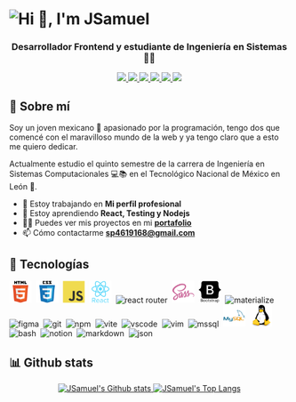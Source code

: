 <h1>
  <picture>
    <source
      srcset="https://user-images.githubusercontent.com/67252845/213292388-520c45fa-99e0-4cc3-bd3a-ed961118e651.png"
      media="(prefers-color-scheme: dark)"
    />
    <img src="https://user-images.githubusercontent.com/67252845/213290257-c84aac2e-45af-4eea-a5b3-bb8680ef45e1.png" alt="Hi 🤙, I'm JSamuel" />
  </picture>
</h1>

<div align="center">
  <h3 >Desarrollador Frontend y estudiante de Ingeniería en Sistemas 🧑‍💻</h3>
  <a href="https://jsamuelap.github.io" target="_blank">
    <img
      src="https://img.shields.io/badge/portafolio-009d71?style=for-the-badge&logo=githubpages&logoColor=white"
      target="_blanck"
    />
  </a>
  <a href="https://www.linkedin.com/in/jsamuelap" target="_blank">
    <img
      src="https://img.shields.io/badge/linkedin-%230077B5?style=for-the-badge&logo=linkedin&logoColor=white"
      target="_blanck"
    />
  </a>
  <a href="https://twitter.com/JSamuelAP" target="_blank">
    <img
      src="https://img.shields.io/badge/twitter-1da1f2?style=for-the-badge&logo=twitter&logoColor=white"
      target="_blanck"
    />
  </a>
  <a href="mailto:sp4619168@gmail.com" target="_blank">
    <img
      src="https://img.shields.io/badge/email-d14836?style=for-the-badge&logo=gmail&logoColor=white"
      target="_blanck"
    />
  </a>
  <a href="https://www.frontendmentor.io/profile/JSamuelAP" target="_blank">
    <img
      src="https://img.shields.io/badge/frontend mentor-white?style=for-the-badge&logo=frontendmentor&logoColor=67bece"
      target="_blanck"
    />
  </a>
  <a href="" target="_blank">
    <img
      src="https://img.shields.io/badge/codepen-black?style=for-the-badge&logo=codepen&logoColor=white"
      target="_blanck"
    />
  </a>
</div>

## 🙋 Sobre mí

Soy un joven mexicano 🌮 apasionado por la programación, tengo dos que comencé con el maravilloso mundo de la web y ya tengo claro que a esto me quiero dedicar.

Actualmente estudio el quinto semestre de la carrera de Ingeniería en Sistemas Computacionales 💻📚 en el Tecnológico Nacional de México en León 🦁.

- 🔭 Estoy trabajando en **Mi perfil profesional**
- 🌱 Estoy aprendiendo **React, Testing y Nodejs**
- 👨‍💻 Puedes ver mis proyectos en mi [**portafolio**](https://jsamuelap.github.io)
- 📫 Cómo contactarme **sp4619168@gmail.com**

## 🧰 Tecnologías

<img src="https://raw.githubusercontent.com/devicons/devicon/master/icons/html5/html5-original-wordmark.svg" alt="html5" width="40" height="40"/>&nbsp;
<img src="https://raw.githubusercontent.com/devicons/devicon/master/icons/css3/css3-original-wordmark.svg" alt="css3" width="40" height="40"/>&nbsp;
<img src="https://raw.githubusercontent.com/devicons/devicon/master/icons/javascript/javascript-original.svg" alt="javascript" width="40" height="40"/>&nbsp;
<img src="https://raw.githubusercontent.com/devicons/devicon/master/icons/react/react-original-wordmark.svg" alt="react" width="40" height="40"/>&nbsp;
<img src="https://cdn.svgporn.com/logos/react-router.svg" alt="react router" width="40" height="40"/>&nbsp;
<img src="https://raw.githubusercontent.com/devicons/devicon/master/icons/sass/sass-original.svg" alt="sass" width="40" height="40"/>&nbsp;
<img src="https://raw.githubusercontent.com/devicons/devicon/master/icons/bootstrap/bootstrap-plain-wordmark.svg" alt="bootstrap" width="40" height="40"/>&nbsp;
<img src="https://raw.githubusercontent.com/prplx/svg-logos/5585531d45d294869c4eaab4d7cf2e9c167710a9/svg/materialize.svg" alt="materialize" width="40" height="40"/>&nbsp;
<img src="https://www.vectorlogo.zone/logos/figma/figma-icon.svg" alt="figma" width="40" height="40"/>&nbsp;
<img src="https://www.vectorlogo.zone/logos/git-scm/git-scm-icon.svg" alt="git" width="40" height="40"/>&nbsp;
<img src="https://cdn.svgporn.com/logos/npm.svg" alt="npm" width="40" height="40"/>&nbsp;
<img src="https://cdn.svgporn.com/logos/vitejs.svg" alt="vite" width="40" height="40"/>&nbsp;
<img src="https://cdn.svgporn.com/logos/visual-studio-code.svg" alt="vscode" width="40" height="40"/>&nbsp;
<img src="https://cdn.svgporn.com/logos/vim.svg" alt="vim" width="40" height="40"/>&nbsp;
<img src="https://www.svgrepo.com/show/303229/microsoft-sql-server-logo.svg" alt="mssql" width="40" height="40"/>&nbsp;
<img src="https://raw.githubusercontent.com/devicons/devicon/master/icons/mysql/mysql-original-wordmark.svg" alt="mysql" width="40" height="40"/>&nbsp;
<img src="https://raw.githubusercontent.com/devicons/devicon/master/icons/linux/linux-original.svg" alt="linux" width="40" height="40"/>&nbsp;
<img src="https://www.vectorlogo.zone/logos/gnu_bash/gnu_bash-icon.svg" alt="bash" width="40" height="40"/>&nbsp;
<img src="https://cdn.svgporn.com/logos/notion-icon.svg" alt="notion" width="40" height="40"/>&nbsp;
<img src="https://cdn.svgporn.com/logos/markdown.svg" alt="markdown" width="40" height="40"/>&nbsp;
<img src="https://cdn.svgporn.com/logos/json.svg" alt="json" width="40" height="40"/>&nbsp;

## 📊 Github stats

<div align="center">
  <a href="https://github.com/anuraghazra/github-readme-stats">
    <picture>
      <source
        srcset="https://github-readme-stats.vercel.app/api?username=jsamuelap&show_icons=true&hide_border=true&theme=tokyonight"
        media="(prefers-color-scheme: dark)"
      />
      <img
         src="https://github-readme-stats.vercel.app/api?username=jsamuelap&show_icons=true&hide_border=true&theme=vue"
         alt="JSamuel's Github stats"
         height="180px"
       />
    </picture>
  </a>
  <a href="https://github.com/anuraghazra/github-readme-stats">
    <picture>
      <source
        srcset="https://github-readme-stats.vercel.app/api/top-langs/?username=jsamuelap&layout=compact&hide_border=true&theme=tokyonight"
        media="(prefers-color-scheme: dark)"
      />
      <img
         src="https://github-readme-stats.vercel.app/api/top-langs/?username=jsamuelap&layout=compact&hide_border=true&theme=vue"
         alt="JSamuel's Top Langs"
         height="180px"
       />
    </picture>
  </a>
</div>
